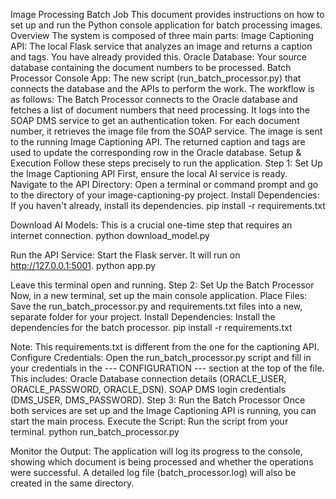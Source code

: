 Image Processing Batch Job
This document provides instructions on how to set up and run the Python console application for batch processing images.
Overview
The system is composed of three main parts:
Image Captioning API: The local Flask service that analyzes an image and returns a caption and tags. You have already provided this.
Oracle Database: Your source database containing the document numbers to be processed.
Batch Processor Console App: The new script (run_batch_processor.py) that connects the database and the APIs to perform the work.
The workflow is as follows:
The Batch Processor connects to the Oracle database and fetches a list of document numbers that need processing.
It logs into the SOAP DMS service to get an authentication token.
For each document number, it retrieves the image file from the SOAP service.
The image is sent to the running Image Captioning API.
The returned caption and tags are used to update the corresponding row in the Oracle database.
Setup & Execution
Follow these steps precisely to run the application.
Step 1: Set Up the Image Captioning API
First, ensure the local AI service is ready.
Navigate to the API Directory: Open a terminal or command prompt and go to the directory of your image-captioning-py project.
Install Dependencies: If you haven't already, install its dependencies.
pip install -r requirements.txt


Download AI Models: This is a crucial one-time step that requires an internet connection.
python download_model.py


Run the API Service: Start the Flask server. It will run on http://127.0.0.1:5001.
python app.py

Leave this terminal open and running.
Step 2: Set Up the Batch Processor
Now, in a new terminal, set up the main console application.
Place Files: Save the run_batch_processor.py and requirements.txt files into a new, separate folder for your project.
Install Dependencies: Install the dependencies for the batch processor.
pip install -r requirements.txt

Note: This requirements.txt is different from the one for the captioning API.
Configure Credentials: Open the run_batch_processor.py script and fill in your credentials in the --- CONFIGURATION --- section at the top of the file. This includes:
Oracle Database connection details (ORACLE_USER, ORACLE_PASSWORD, ORACLE_DSN).
SOAP DMS login credentials (DMS_USER, DMS_PASSWORD).
Step 3: Run the Batch Processor
Once both services are set up and the Image Captioning API is running, you can start the main process.
Execute the Script: Run the script from your terminal.
python run_batch_processor.py


Monitor the Output: The application will log its progress to the console, showing which document is being processed and whether the operations were successful. A detailed log file (batch_processor.log) will also be created in the same directory.

